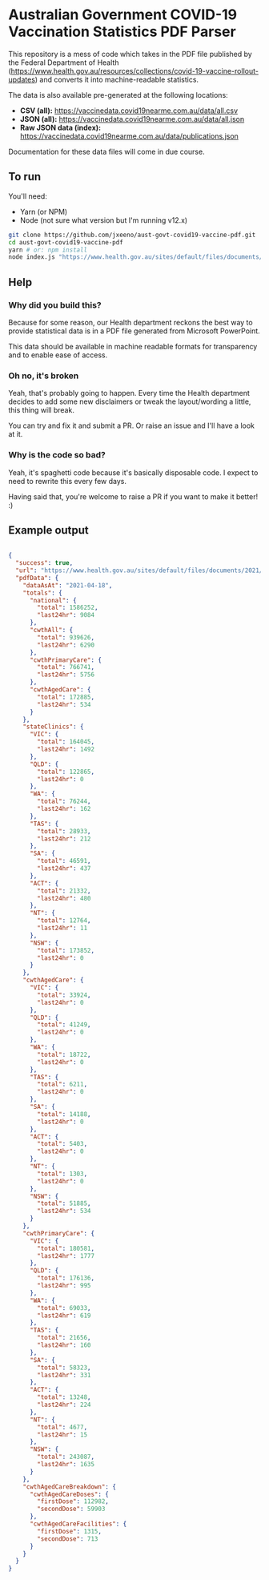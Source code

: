 # Australian Government COVID-19 Vaccination Statistics PDF Parser

This repository is a mess of code which takes in the PDF file published by the Federal Department of Health (https://www.health.gov.au/resources/collections/covid-19-vaccine-rollout-updates) and converts it into machine-readable statistics.

The data is also available pre-generated at the following locations:

* **CSV (all):** https://vaccinedata.covid19nearme.com.au/data/all.csv
* **JSON (all):** https://vaccinedata.covid19nearme.com.au/data/all.json
* **Raw JSON data (index):** https://vaccinedata.covid19nearme.com.au/data/publications.json</a></li>

Documentation for these data files will come in due course.

## To run

You'll need:

* Yarn (or NPM)
* Node (not sure what version but I'm running v12.x)

```bash
git clone https://github.com/jxeeno/aust-govt-covid19-vaccine-pdf.git
cd aust-govt-covid19-vaccine-pdf
yarn # or: npm install
node index.js "https://www.health.gov.au/sites/default/files/documents/2021/04/covid-19-vaccine-rollout-update-19-april-2021.pdf"
```

## Help

### Why did you build this?

Because for some reason, our Health department reckons the best way to provide statistical data is in a PDF file generated from Microsoft PowerPoint.

This data should be available in machine readable formats for transparency and to enable ease of access.
### Oh no, it's broken

Yeah, that's probably going to happen.  Every time the Health department decides to add some new disclaimers or tweak the layout/wording a little, this thing will break.

You can try and fix it and submit a PR.  Or raise an issue and I'll have a look at it.

### Why is the code so bad?

Yeah, it's spaghetti code because it's basically disposable code. I expect to need to rewrite this every few days.

Having said that, you're welcome to raise a PR if you want to make it better! :)
## Example output

```json

{
  "success": true,
  "url": "https://www.health.gov.au/sites/default/files/documents/2021/04/covid-19-vaccine-rollout-update-19-april-2021.pdf",
  "pdfData": {
    "dataAsAt": "2021-04-18",
    "totals": {
      "national": {
        "total": 1586252,
        "last24hr": 9084
      },
      "cwthAll": {
        "total": 939626,
        "last24hr": 6290
      },
      "cwthPrimaryCare": {
        "total": 766741,
        "last24hr": 5756
      },
      "cwthAgedCare": {
        "total": 172885,
        "last24hr": 534
      }
    },
    "stateClinics": {
      "VIC": {
        "total": 164045,
        "last24hr": 1492
      },
      "QLD": {
        "total": 122865,
        "last24hr": 0
      },
      "WA": {
        "total": 76244,
        "last24hr": 162
      },
      "TAS": {
        "total": 28933,
        "last24hr": 212
      },
      "SA": {
        "total": 46591,
        "last24hr": 437
      },
      "ACT": {
        "total": 21332,
        "last24hr": 480
      },
      "NT": {
        "total": 12764,
        "last24hr": 11
      },
      "NSW": {
        "total": 173852,
        "last24hr": 0
      }
    },
    "cwthAgedCare": {
      "VIC": {
        "total": 33924,
        "last24hr": 0
      },
      "QLD": {
        "total": 41249,
        "last24hr": 0
      },
      "WA": {
        "total": 18722,
        "last24hr": 0
      },
      "TAS": {
        "total": 6211,
        "last24hr": 0
      },
      "SA": {
        "total": 14188,
        "last24hr": 0
      },
      "ACT": {
        "total": 5403,
        "last24hr": 0
      },
      "NT": {
        "total": 1303,
        "last24hr": 0
      },
      "NSW": {
        "total": 51885,
        "last24hr": 534
      }
    },
    "cwthPrimaryCare": {
      "VIC": {
        "total": 180581,
        "last24hr": 1777
      },
      "QLD": {
        "total": 176136,
        "last24hr": 995
      },
      "WA": {
        "total": 69033,
        "last24hr": 619
      },
      "TAS": {
        "total": 21656,
        "last24hr": 160
      },
      "SA": {
        "total": 58323,
        "last24hr": 331
      },
      "ACT": {
        "total": 13248,
        "last24hr": 224
      },
      "NT": {
        "total": 4677,
        "last24hr": 15
      },
      "NSW": {
        "total": 243087,
        "last24hr": 1635
      }
    },
    "cwthAgedCareBreakdown": {
      "cwthAgedCareDoses": {
        "firstDose": 112982,
        "secondDose": 59903
      },
      "cwthAgedCareFacilities": {
        "firstDose": 1315,
        "secondDose": 713
      }
    }
  }
}
```
